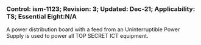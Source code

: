 ### Control: ism-1123; Revision: 3; Updated: Dec-21; Applicability: TS; Essential Eight:N/A
<p>A power distribution board with a feed from an Uninterruptible Power Supply is used to power all TOP SECRET ICT equipment.</p>